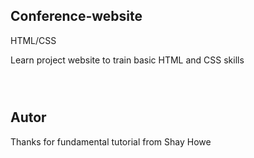 ## Conference-website

HTML/CSS

Learn project website to train basic HTML and CSS skills

![]()

![]()

![]()

## Autor
Thanks for fundamental tutorial from Shay Howe
